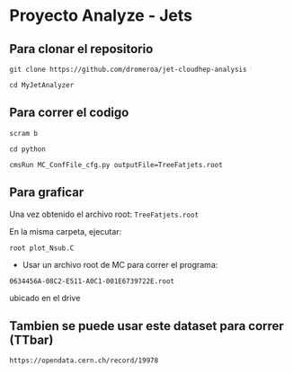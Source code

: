 # Proyecto Analyze - Jets
## Para clonar el repositorio

```git clone https://github.com/dromeroa/jet-cloudhep-analysis```


```cd MyJetAnalyzer```

## Para correr el codigo

```scram b```

```cd python```

```cmsRun MC_ConfFile_cfg.py outputFile=TreeFatjets.root```


## Para graficar

Una vez obtenido el archivo root: ```TreeFatjets.root```

En la misma carpeta, ejecutar:

```root plot_Nsub.C```


* Usar un archivo root de MC para correr el programa:

```0634456A-08C2-E511-A0C1-001E6739722E.root```

ubicado en el drive



## Tambien se puede usar este dataset para correr (TTbar)

```https://opendata.cern.ch/record/19978```
